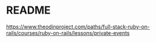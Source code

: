 # README

https://www.theodinproject.com/paths/full-stack-ruby-on-rails/courses/ruby-on-rails/lessons/private-events